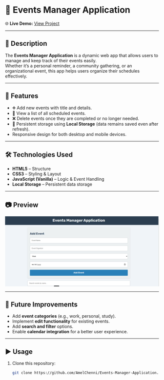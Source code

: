 # 📅 Events Manager Application  

🌐 **Live Demo:** [View Project](https://amelchenni.github.io/Events-Manager-Application/)  

---

## 📖 Description  
The **Events Manager Application** is a dynamic web app that allows users to manage and keep track of their events easily.  
Whether it’s a personal reminder, a community gathering, or an organizational event, this app helps users organize their schedules effectively.  

---

## 🚀 Features  
- ➕ Add new events with title and details.  
- 📝 View a list of all scheduled events.  
- ❌ Delete events once they are completed or no longer needed.  
- 💾 Persistent storage using **Local Storage** (data remains saved even after refresh).  
- Responsive design for both desktop and mobile devices.  

---

## 🛠️ Technologies Used  
- **HTML5** – Structure  
- **CSS3** – Styling & Layout  
- **JavaScript (Vanilla)** – Logic & Event Handling  
- **Local Storage** – Persistent data storage  

---

## 📷 Preview  
![Preview Screenshot](eventApp.png)  

---

## 📌 Future Improvements  
- Add **event categories** (e.g., work, personal, study).  
- Implement **edit functionality** for existing events.  
- Add **search and filter** options.  
- Enable **calendar integration** for a better user experience.  

---

## ▶️ Usage  
1. Clone this repository:  
   ```bash
   git clone https://github.com/AmelChenni/Events-Manager-Application.git
